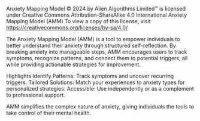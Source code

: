 Anxiety Mapping Model © 2024 by Alien Algorithms Limited™ is licensed under Creative Commons Attribution-ShareAlike 4.0 International
Anxiety Mapping Model (AMM) To view a copy of this license, visit https://creativecommons.org/licenses/by-sa/4.0/

The Anxiety Mapping Model (AMM) is a tool to empower individuals to better understand their anxiety through structured self-reflection. By breaking anxiety into manageable steps, AMM encourages users to track symptoms, recognize patterns, and connect them to potential triggers, all while providing actionable strategies for improvement.

Highlights Identify Patterns: Track symptoms and uncover recurring triggers. Tailored Solutions: Match your experiences to anxiety types for personalized strategies. Accessible: Use independently or as a complement to professional support. 

AMM simplifies the complex nature of anxiety, giving individuals the tools to take control of their mental health.
